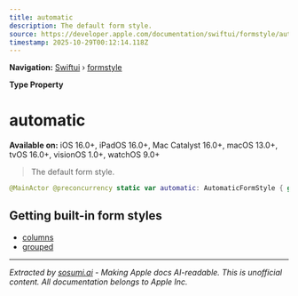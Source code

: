 ```yaml
---
title: automatic
description: The default form style.
source: https://developer.apple.com/documentation/swiftui/formstyle/automatic
timestamp: 2025-10-29T00:12:14.118Z
---
```


**Navigation:** [Swiftui](/documentation/swiftui) › [formstyle](/documentation/swiftui/formstyle)

**Type Property**

# automatic

**Available on:** iOS 16.0+, iPadOS 16.0+, Mac Catalyst 16.0+, macOS 13.0+, tvOS 16.0+, visionOS 1.0+, watchOS 9.0+

> The default form style.

```swift
@MainActor @preconcurrency static var automatic: AutomaticFormStyle { get }
```

## Getting built-in form styles

- [columns](/documentation/swiftui/formstyle/columns)
- [grouped](/documentation/swiftui/formstyle/grouped)

---

*Extracted by [sosumi.ai](https://sosumi.ai) - Making Apple docs AI-readable.*
*This is unofficial content. All documentation belongs to Apple Inc.*
